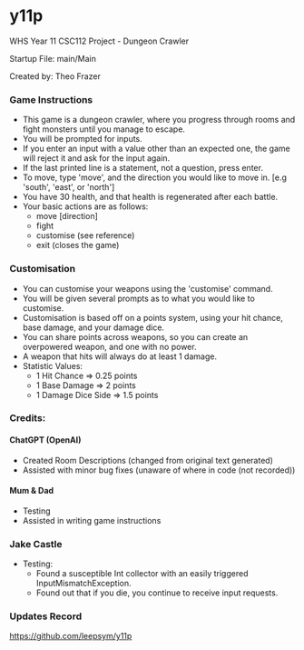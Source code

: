 # y11p
WHS Year 11 CSC112 Project - Dungeon Crawler

Startup File: main/Main

Created by: Theo Frazer

### Game Instructions
- This game is a dungeon crawler, where you progress through rooms and fight monsters until you manage to escape.
- You will be prompted for inputs.
- If you enter an input with a value other than an expected one, the game will reject it and ask for the input again.
- If the last printed line is a statement, not a question, press enter.
- To move, type 'move', and the direction you would like to move in. [e.g 'south', 'east', or 'north']
- You have 30 health, and that health is regenerated after each battle.
- Your basic actions are as follows:
  - move [direction]
  - fight
  - customise (see reference)
  - exit (closes the game)

### Customisation
- You can customise your weapons using the 'customise' command. 
- You will be given several prompts as to what you would like to customise.
- Customisation is based off on a points system, using your hit chance, base damage, and your damage dice. 
- You can share points across weapons, so you can create an overpowered weapon, and one with no power.
- A weapon that hits will always do at least 1 damage.
- Statistic Values:
  - 1 Hit Chance => 0.25 points
  - 1 Base Damage => 2 points
  - 1 Damage Dice Side => 1.5 points

### Credits:
#### ChatGPT (OpenAI)
- Created Room Descriptions (changed from original text generated)
- Assisted with minor bug fixes (unaware of where in code (not recorded))
#### Mum & Dad
- Testing
- Assisted in writing game instructions
### Jake Castle
- Testing:
  - Found a susceptible Int collector with an easily triggered InputMismatchException.
  - Found out that if you die, you continue to receive input requests.
### Updates Record
https://github.com/leepsym/y11p
